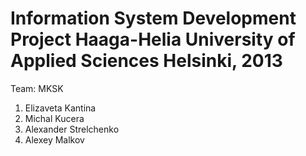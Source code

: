 Information System Development Project
Haaga-Helia University of Applied Sciences
Helsinki, 2013
===========
Team: MKSK
1. Elizaveta Kantina
2. Michal Kucera
3. Alexander Strelchenko
4. Alexey Malkov
